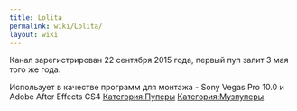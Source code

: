 ```yaml
---
title: Lolita
permalink: wiki/Lolita/
layout: wiki
---
```


Канал зарегистрирован 22 сентября 2015 года, первый пуп залит 3 мая того
же года.

Использует в качестве программ для монтажа - Sony Vegas Pro 10.0 и Adobe
After Effects CS4 [Категория:Пуперы](Категория:Пуперы "wikilink")
[Категория:Музпуперы](Категория:Музпуперы "wikilink")
